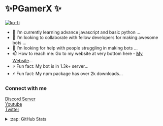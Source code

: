 


<h1>✨PGamerX ✨ </h1>

[![ko-fi](https://ko-fi.com/img/githubbutton_sm.svg)](https://ko-fi.com/U7U438GWF)

- 🌱 I’m currently learning advance javascript and basic python ...
- 👯 I’m looking to collaborate with fellow developers for making awesome bots ...
- 🤔 I’m looking for help with people struggling in making bots ...
- 📫 How to reach me: Go to my website at very bottom here - [My Website](https://pgamerx.com)...
- ⚡ Fun fact: My bot is in 1.3k+ server...
- ⚡ Fun fact: My npm package has over 2k downloads...

### Connect with me 
[Discord Server](https://discord.com/invite/vkBnQwhpHM)         
[Youtube](https://youtube.com/pgamerx)         
[Twitter](https://twitter.com/ytpgamerx)            

<details>
  <summary>:zap: GitHub Stats</summary>

  <img align="left" alt="PGamerX's GitHub Stats" src="https://github-readme-stats.codestackr.vercel.app/api?username=PGamerxstudio&show_icons=true&hide_border=true&theme=radical" />

</details>
